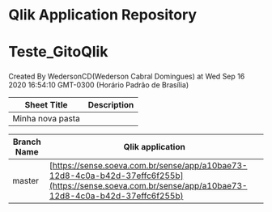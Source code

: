 # Qlik Application Repository 
# Teste_GitoQlik
### 
Created By WedersonCD(Wederson Cabral Domingues) at Wed Sep 16 2020 16:54:10 GMT-0300 (Horário Padrão de Brasília)




Sheet Title | Description
------------ | -------------
Minha nova pasta|



Branch Name|Qlik application
---|---
master|[https://sense.soeva.com.br/sense/app/a10bae73-12d8-4c0a-b42d-37effc6f255b](https://sense.soeva.com.br/sense/app/a10bae73-12d8-4c0a-b42d-37effc6f255b)